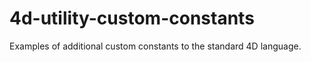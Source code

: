 4d-utility-custom-constants
===========================

Examples of additional custom constants to the standard 4D language.
